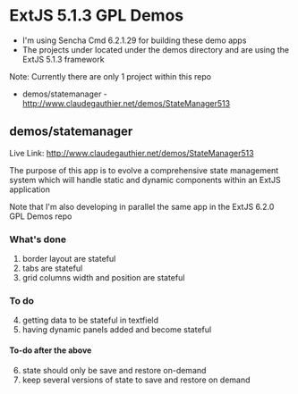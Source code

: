 # ExtJS 5.1.3 GPL Demos

-	I'm using Sencha Cmd 6.2.1.29 for building these demo apps
-	The projects under located under the demos directory and are using the ExtJS 5.1.3 framework

Note: Currently there are only 1 project within this repo 

-  demos/statemanager - http://www.claudegauthier.net/demos/StateManager513


## demos/statemanager

Live Link: http://www.claudegauthier.net/demos/StateManager513

The purpose of this app is to evolve a comprehensive state management system which will handle static and dynamic components within an ExtJS application

Note that I'm also developing in parallel the same app in the ExtJS 6.2.0 GPL Demos repo


### What's done

1.  border layout are stateful
2.  tabs are stateful
3.  grid columns width and position are stateful


### To do

4.	getting data to be stateful in textfield
5.	having dynamic panels added and become stateful


#### To-do after the above

6.	state should only be save and restore on-demand
7.	keep several versions of state to save and restore on demand



